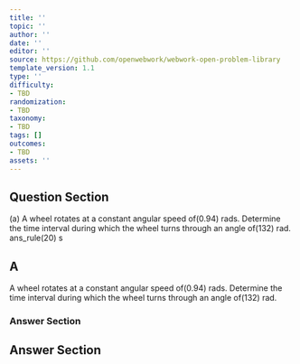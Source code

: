 ```yaml
---
title: ''
topic: ''
author: ''
date: ''
editor: ''
source: https://github.com/openwebwork/webwork-open-problem-library
template_version: 1.1
type: ''
difficulty:
- TBD
randomization:
- TBD
taxonomy:
- TBD
tags: []
outcomes:
- TBD
assets: ''
---
```


## Question Section 

  
  
(a) A wheel rotates at a constant angular speed of(0.94) rads. Determine the time interval during which the wheel turns through an angle of(132) rad. 
 ans_rule(20) s

## A
A wheel rotates at a constant angular speed of(0.94) rads. Determine the time interval during which the wheel turns through an angle of(132) rad. 
### Answer Section


## Answer Section

